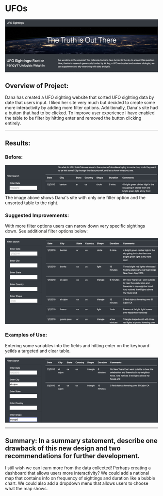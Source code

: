 # UFOs
![image](https://github.com/DartElina/UFOs/blob/78a746d6a42e045b3f198681b9cd97f41637592c/static/images/header%20image.png)

## Overview of Project:
Dana has created a UFO sighting website that sorted UFO sighting data by date that users input. I liked her site very much but decided to create some more interactivity by adding more filter options. Additionally, Dana's site had a button that had to be clicked. To improve user experience I have enabled the table to be filter by hitting enter and removed the button clicking entirely. 

-----------
## Results: 
### Before: 
![image](https://github.com/DartElina/UFOs/blob/78a746d6a42e045b3f198681b9cd97f41637592c/static/images/1%20filter%20option.png)
The image above shows Dana's site with only one filter option and the unsorted table to the right. 
### Suggested Improvements:
With more filter options users can narow down very specific sightings down. See additional filter options below:

![image](https://github.com/DartElina/UFOs/blob/78a746d6a42e045b3f198681b9cd97f41637592c/static/images/unfiltered%20many%20options.png)
### Examples of Use:
Entering some variables into the fields and hitting enter on the keyboard yeilds a targeted and clear table. 

![image](https://github.com/DartElina/UFOs/blob/78a746d6a42e045b3f198681b9cd97f41637592c/static/images/filtered%20table.png)

------------
## Summary: In a summary statement, describe one drawback of this new design and two recommendations for further development.

I still wish we can learn more from the data collected! Perhaps creating a dashboard that allows users more interactivity? We could add a national map that contains info on frequency of sightings and duration like a bubble chart. We could also add a dropdown menu that allows users to choose what the map shows.  

